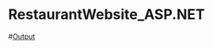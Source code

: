 # RestaurantWebsite_ASP.NET

#[Output](https://shaleenjha.github.io/RestaurantWebsite_ASP.NET/RES_Updated_with_Images/index.html)
